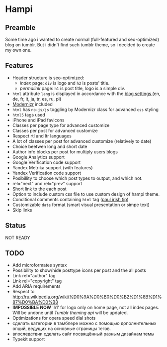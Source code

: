 Hampi
=====

Preamble
--------
Some time ago i wanted to create normal (full-featured and seo-optimized) blog on tumblr. But i didn't find such tumblr theme, so i decided to create my own one.


Features
--------
* Header structure is seo-optimized:
	* *index* page: `div` is logo and `h2` is posts' title.
	* *permalink* page: `h1` is post title, logo is a simple div.
* `html` attribute `lang` is displayed in accordance with the [blog settings ][2] (en, de, fr, it, ja, tr, es, ru, pl)
* [Modernizr][3] included
* `html` has `no-js/js` toggling by Modernizr class for advanced `css` styling
* `html5` tags used
* iPhone and iPad favicons
* Classes per page type for advanced customize
* Classes per post for advanced customize
* Respect rtl and ltr languages
* A lot of classes per post for advanced customize (relatively to date)
* Choice beetwen long and short date
* Author info blocks per post for multiply users blogs
* Google Analytics support
* Google Verification code support
* Yandex Metrika support (with features)
* Yandex Verification code support
* Posibillity to choose which post types to output, and which not.
* rel="next" and rel="prev" support
* Short link to the each post
* Option to include custom css file to use custom design of hampi theme.
* Conditional comments containing `html` tag ([paul irish tip][1])
* Customizable `date` format (smart visual presentation or simpe text)
* Skip links

Status
------
NOT READY

TODO
----
* Add microformates syntax
* Possibility to show/hide posttype icons per post and the all posts
* Link rel="author" tag
* Link rel="copyright" tag
* Add ARIA requirements	
* Respect to http://ru.wikipedia.org/wiki/%D0%9A%D0%B0%D0%B2%D1%8B%D1%87%D0%BA%D0%B8
* **IMPOSSIBLE NOW** 'h1' for logo only on home page, not all index pages. Will be undone until *Tumblr theming api* will be updated.
* Optimizations for opera speed dial shots
* сделать категории в тамблере можно с помощью дополнительных опций, ведущих на основные страницы тегов.
* впоследствии сделать сайт посвящённый разным дизайнам темы
* Typekit support 

[1]: http://paulirish.com/2008/conditional-stylesheets-vs-css-hacks-answer-neither
[2]: https://www.tumblr.com/preferences
[3]: https://github.com/Modernizr/Modernizr